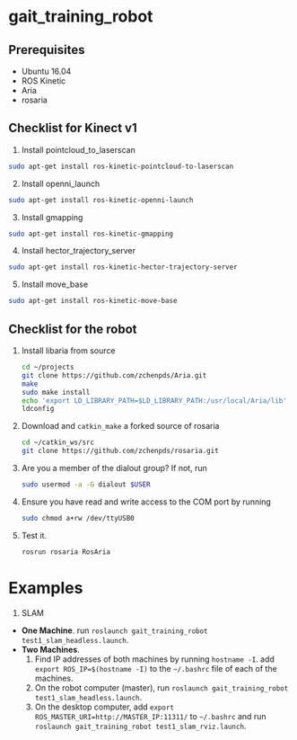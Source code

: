 # gait_training_robot

## Prerequisites
- Ubuntu 16.04
- ROS Kinetic
- Aria
- rosaria

## Checklist for Kinect v1
1. Install pointcloud_to_laserscan
  ```bash
  sudo apt-get install ros-kinetic-pointcloud-to-laserscan
  ```
2. Install openni_launch
  ```bash
  sudo apt-get install ros-kinetic-openni-launch
  ```
3. Install gmapping
  ```bash
  sudo apt-get install ros-kinetic-gmapping
  ```
4. Install hector_trajectory_server
  ```bash
  sudo apt-get install ros-kinetic-hector-trajectory-server
  ```
5. Install move_base
  ```bash
  sudo apt-get install ros-kinetic-move-base
  ```

## Checklist for the robot
1. Install libaria from source
   ```bash
   cd ~/projects
   git clone https://github.com/zchenpds/Aria.git
   make
   sudo make install
   echo 'export LD_LIBRARY_PATH=$LD_LIBRARY_PATH:/usr/local/Aria/lib' >> ~/.bashrc
   ldconfig
   ```
2. Download and `catkin_make` a forked source of rosaria
   ```bash
   cd ~/catkin_ws/src
   git clone https://github.com/zchenpds/rosaria.git
   ```
3. Are you a member of the dialout group? If not, run 
   ```bash
   sudo usermod -a -G dialout $USER 
   ```
4. Ensure you have read and write access to the COM port by running 
   ```bash
   sudo chmod a+rw /dev/ttyUSB0
   ```
5. Test it. 
   ```bash
   rosrun rosaria RosAria
   ```

# Examples

1. SLAM
  - **One Machine**. run `roslaunch gait_training_robot test1_slam_headless.launch`.
  - **Two Machines**. 
    1. Find IP addresses of both machines by running `hostname -I`. add `export ROS_IP=$(hostname -I)` to the  `~/.bashrc` file of each of the machines.
    2. On the robot computer (master), run `roslaunch gait_training_robot test1_slam_headless.launch`.
    3. On the desktop computer, add `export ROS_MASTER_URI=http://MASTER_IP:11311/` to `~/.bashrc` and run `roslaunch gait_training_robot test1_slam_rviz.launch`.
